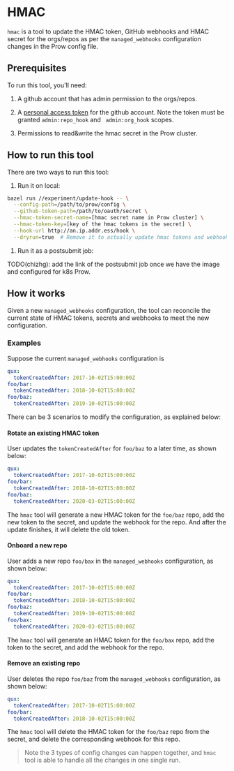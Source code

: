 # HMAC

`hmac` is a tool to update the HMAC token, GitHub webhooks and HMAC secret
for the orgs/repos as per the `managed_webhooks` configuration changes in the Prow config file.

## Prerequisites

To run this tool, you'll need:

1. A github account that has admin permission to the orgs/repos.

1. A [personal access token](https://github.com/settings/tokens) for the github account. 
Note the token must be granted `admin:repo_hook` and ` admin:org_hook` scopes.

1. Permissions to read&write the hmac secret in the Prow cluster.

## How to run this tool

There are two ways to run this tool:

1. Run it on local:

```sh
bazel run //experiment/update-hook -- \
  --config-path=/path/to/prow/config \
  --github-token-path=/path/to/oauth/secret \
  --hmac-token-secret-name=[hmac secret name in Prow cluster] \
  --hmac-token-key=[key of the hmac tokens in the secret] \
  --hook-url http://an.ip.addr.ess/hook \
  --dryrun=true  # Remove it to actually update hmac tokens and webhooks
```

1. Run it as a postsubmit job:

TODO(chizhg): add the link of the postsubmit job once we have the image and
configured for k8s Prow.

## How it works

Given a new `managed_webhooks` configuration, the tool can reconcile the current
state of HMAC tokens, secrets and webhooks to meet the new configuration.

### Examples

Suppose the current `managed_webhooks` configuration is
```yaml
qux:
  tokenCreatedAfter: 2017-10-02T15:00:00Z
foo/bar:
  tokenCreatedAfter: 2018-10-02T15:00:00Z
foo/baz:
  tokenCreatedAfter: 2019-10-02T15:00:00Z
``` 

There can be 3 scenarios to modify the configuration, as explained below:

#### Rotate an existing HMAC token

User updates the `tokenCreatedAfter` for `foo/baz` to a later time, as shown below:
```yaml
qux:
  tokenCreatedAfter: 2017-10-02T15:00:00Z
foo/bar:
  tokenCreatedAfter: 2018-10-02T15:00:00Z
foo/baz:
  tokenCreatedAfter: 2020-03-02T15:00:00Z
``` 

The `hmac` tool will generate a new HMAC token for the `foo/baz` repo,
add the new token to the secret, and update the webhook for the repo.
And after the update finishes, it will delete the old token.

#### Onboard a new repo

User adds a new repo `foo/bax` in the `managed_webhooks` configuration, as shown below:
```yaml
qux:
  tokenCreatedAfter: 2017-10-02T15:00:00Z
foo/bar:
  tokenCreatedAfter: 2018-10-02T15:00:00Z
foo/baz:
  tokenCreatedAfter: 2019-10-02T15:00:00Z
foo/bax:
  tokenCreatedAfter: 2020-03-02T15:00:00Z
``` 

The `hmac` tool will generate an HMAC token for the `foo/bax` repo,
add the token to the secret, and add the webhook for the repo.

#### Remove an existing repo

User deletes the repo `foo/baz` from the `managed_webhooks` configuration, as shown below:
```yaml
qux:
  tokenCreatedAfter: 2017-10-02T15:00:00Z
foo/bar:
  tokenCreatedAfter: 2018-10-02T15:00:00Z
``` 

The `hmac` tool will delete the HMAC token for the `foo/baz` repo from
the secret, and delete the corresponding webhook for this repo.

> Note the 3 types of config changes can happen together, and `hmac` tool
> is able to handle all the changes in one single run.
